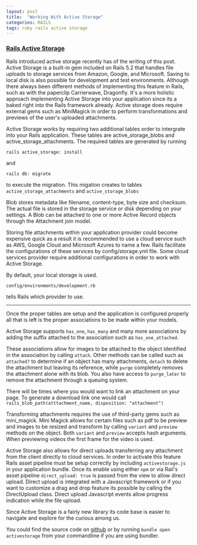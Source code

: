 ```yaml
---
layout: post
title:  "Working With Active Storage"
categories: RAILS
tags: ruby rails active storage
---
```


### [Rails Active Storage](https://edgeguides.rubyonrails.org/active_storage_overview.html)
Rails introduced active storage recently has of the writing of this post. Active Storage is a built-in gem included on Rails 5.2 that handles file uploads to storage services from Amazon, Google, and Microsoft. Saving to local disk is also possible for development and test environments. Although there always been different methods of implementing this feature in Rails, such as with the paperclip Carrierwave, Dragonfly. It's a more holistic approach implementing Active Storage into your application since its a baked right into the Rails framework already. Active storage does require external gems such as MiniMagick in order to perform transformations and previews of the user's uploaded attachments.

Active Storage works by requiring two additional tables order to intergrate into your Rails application. These tables are active_storage_blobs and active_storage_attachments. The required tables are generated by running 

`rails active_storage: install`

and

`rails db: migrate` 

to execute the migration. 
This migation creates to tables 
`active_storage_attachments`
and
`active_storage_blobs`

Blob stores metadata like filename, content-type, byte size and checksum. The actual file is stored in the storage service or disk depending on your settings.
A Blob can be attached to one or more Active Record objects through the Attachment join model.

Storing file attachments within your application provider could become expensive quick as a result it is recommended to use a cloud service such as AWS, Google Cloud and Microsoft Azures to name a few. Rails facilitate the configurations of these services by  config/storage.yml file. Some cloud services provider require additional configurations in order to work with Active Storage.

By default, your local storage is used.

`config/environments/development.rb`

tells Rails which provider to use.

------------
Once the proper tables are setup and the application is configured properly all that is left is the proper associations to be made within your models.

Active Storage supports `has_one`, `has_many` and many more associations by adding the suffix attached to the association such as `has_one_attached`.

These associations allow for images to be attached to the object identified in the association by calling `attach`. Other methods can be called such as `attached?` to determine if an object has many attachments, `detach` to delete the attachment but leaving its reference, while `purge` completely removes the attachment alone with its blob. You also have access to `purge_later` to remove the attachment through a queuing system.

There will be times where you would want to link an attachment on your page. To generate a download link one would call 
`rails_blob_path(atttachment_name, disposition: "attachment")`


Transforming attachments requires the use of third-party gems such as mini_magick. Mini Magick allows for certain files such as pdf to be preview and images to be resized and transform by calling `variant` and `preview` methods on the object. Both `variant` and `preview` accepts hash arguments. When previewing videos the first frame for the video is used.


Active Storage also allows for direct uploads transferring any attachment from the client directly to cloud services. In order to activate this feature Rails asset pipeline must be setup correctly by including `activestorage.js` in your application bundle. Once its enable using either `npm` or via Rail's asset pipeline `direct_upload: true` is passed from the view to allow direct upload. Direct upload is integrated with a Javascript framework or if you want to customize a drag and drop feature its possible by calling the DirectUpload class. Direct upload Javascript events allow progress indication while the file upload.

Since Active Storage is a fairly new library its code base is easier to navigate and explore for the curious among us. 

You could find the source code on [github](https://github.com/rails/rails/tree/master/activestorage) or by running `bundle open activestorage` from your commandline if you are using bundler.


